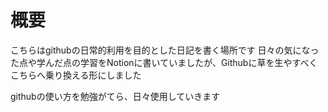 # 概要
こちらはgithubの日常的利用を目的とした日記を書く場所です
日々の気になった点や学んだ点の学習をNotionに書いていましたが、Githubに草を生やすべくこちらへ乗り換える形にしました

githubの使い方を勉強がてら、日々使用していきます
